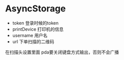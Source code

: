 
# AsyncStorage
- token 登录时候的token
- printDevice 打印机的信息
- username 用户名
- url 下单扫描的二维码

在扫描头设置里面
pda要关闭键盘方式输出，否则不会广播

